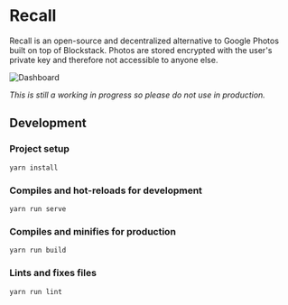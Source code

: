 # Recall

Recall is an open-source and decentralized alternative to Google Photos built on top of Blockstack. 
Photos are stored encrypted with the user's private key and therefore not accessible to anyone else.

![Dashboard](https://user-images.githubusercontent.com/407470/47449532-c7c0f280-d7ba-11e8-933e-09ece8ee0942.png)

*This is still a working in progress so please do not use in production.*

## Development

### Project setup
```
yarn install
```

### Compiles and hot-reloads for development
```
yarn run serve
```

### Compiles and minifies for production
```
yarn run build
```

### Lints and fixes files
```
yarn run lint
```
